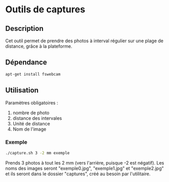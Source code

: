 # Outils de captures

## Description
Cet outil permet de prendre des photos à interval régulier sur une plage de distance, grâce à la plateforme.

## Dépendance
```bash
apt-get install fswebcam
```

## Utilisation
Paramètres obligatoires :
1. nombre de photo
2. distance des intervales
3. Unité de distance
4. Nom de l'image
### Exemple
```bash
./capture.sh 3 -2 mm exemple
```
Prends 3 photos à tout les 2 mm (vers l'arrière, puisque -2 est négatif). Les noms des images seront "exemple0.jpg", "exemple1.jpg" et "exemple2.jpg" et ils seront dans le dossier "captures", créé au besoin par l'utilitaire.